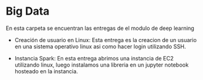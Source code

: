 # Big Data

En esta carpeta se encuentran las entregas de el modulo de deep learning

* Creación de usuario en Linux:
  Esta entrega es la creacion de un usuario en una sistema operativo linux asi como hacer login utilizando SSH.

* Instancia Spark:
  En esta entrega abrimos una instancia de EC2 utilizando linux, luego instalamos una libreria en un jupyter notebook hosteado en la instancia.

